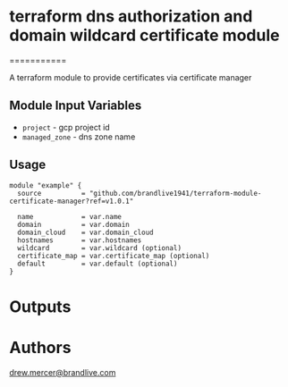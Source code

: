 # terraform dns authorization and domain wildcard certificate module 
===========

A terraform module to provide certificates via certificate manager

Module Input Variables
----------------------

- `project` - gcp project id
- `managed_zone` - dns zone name

Usage
-----

```hcl
module "example" {
  source          = "github.com/brandlive1941/terraform-module-certificate-manager?ref=v1.0.1"

  name            = var.name
  domain          = var.domain
  domain_cloud    = var.domain_cloud
  hostnames       = var.hostnames
  wildcard        = var.wildcard (optional)
  certificate_map = var.certificate_map (optional)
  default         = var.default (optional)
}
```

Outputs
=======

Authors
=======

drew.mercer@brandlive.com
